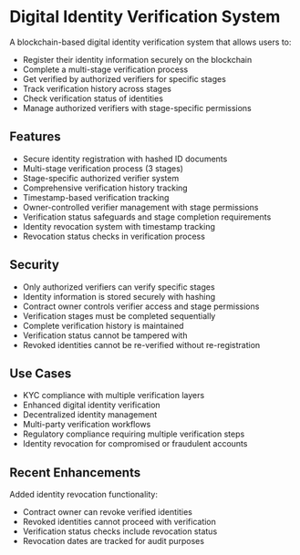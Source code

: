 # Digital Identity Verification System

A blockchain-based digital identity verification system that allows users to:

- Register their identity information securely on the blockchain
- Complete a multi-stage verification process
- Get verified by authorized verifiers for specific stages
- Track verification history across stages
- Check verification status of identities
- Manage authorized verifiers with stage-specific permissions

## Features

- Secure identity registration with hashed ID documents
- Multi-stage verification process (3 stages)
- Stage-specific authorized verifier system
- Comprehensive verification history tracking
- Timestamp-based verification tracking
- Owner-controlled verifier management with stage permissions
- Verification status safeguards and stage completion requirements
- Identity revocation system with timestamp tracking
- Revocation status checks in verification process

## Security

- Only authorized verifiers can verify specific stages
- Identity information is stored securely with hashing
- Contract owner controls verifier access and stage permissions
- Verification stages must be completed sequentially
- Complete verification history is maintained
- Verification status cannot be tampered with
- Revoked identities cannot be re-verified without re-registration

## Use Cases

- KYC compliance with multiple verification layers
- Enhanced digital identity verification
- Decentralized identity management
- Multi-party verification workflows
- Regulatory compliance requiring multiple verification steps
- Identity revocation for compromised or fraudulent accounts

## Recent Enhancements

Added identity revocation functionality:
- Contract owner can revoke verified identities
- Revoked identities cannot proceed with verification
- Verification status checks include revocation status
- Revocation dates are tracked for audit purposes
